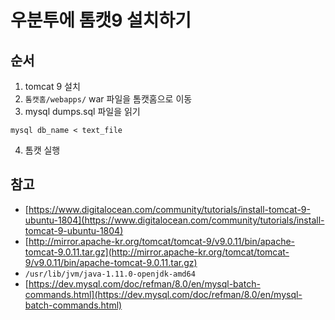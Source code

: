 # 우분투에 톰캣9 설치하기

## 순서
1. tomcat 9 설치
2. `톰캣홈/webapps/` war 파일을 톰캣홈으로 이동
3. mysql dumps.sql 파일을 읽기

  `mysql db_name < text_file`

4. 톰캣 실행

## 참고

- [https://www.digitalocean.com/community/tutorials/install-tomcat-9-ubuntu-1804](https://www.digitalocean.com/community/tutorials/install-tomcat-9-ubuntu-1804)
- [http://mirror.apache-kr.org/tomcat/tomcat-9/v9.0.11/bin/apache-tomcat-9.0.11.tar.gz](http://mirror.apache-kr.org/tomcat/tomcat-9/v9.0.11/bin/apache-tomcat-9.0.11.tar.gz)
- `/usr/lib/jvm/java-1.11.0-openjdk-amd64`
- [https://dev.mysql.com/doc/refman/8.0/en/mysql-batch-commands.html](https://dev.mysql.com/doc/refman/8.0/en/mysql-batch-commands.html)
